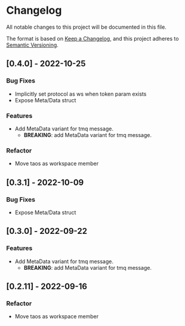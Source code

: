 # Changelog

All notable changes to this project will be documented in this file.


The format is based on [Keep a Changelog](https://keepachangelog.com/en/1.0.0/),
and this project adheres to [Semantic Versioning](https://semver.org/spec/v2.0.0.html).
## [0.4.0] - 2022-10-25

### Bug Fixes
- Implicitly set protocol as ws when token param exists
- Expose Meta/Data struct


### Features
- Add MetaData variant for tmq message.
  - **BREAKING**: add MetaData variant for tmq message.


### Refactor
- Move taos as workspace member


## [0.3.1] - 2022-10-09

### Bug Fixes
- Expose Meta/Data struct


## [0.3.0] - 2022-09-22

### Features
- Add MetaData variant for tmq message.
  - **BREAKING**: add MetaData variant for tmq message.


## [0.2.11] - 2022-09-16

### Refactor
- Move taos as workspace member


